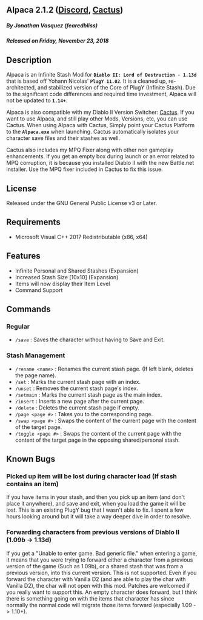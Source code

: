 ## Alpaca 2.1.2 ([Discord](https://discord.gg/B59qDKy), [Cactus](https://github.com/fearedbliss/Cactus))
##### By Jonathan Vasquez (fearedbliss)
##### Released on Friday, November 23, 2018

## Description

Alpaca is an Infinite Stash Mod for **`Diablo II: Lord of Destruction - 1.13d`**
that is based off Yohann Nicolas' **`PlugY 11.02`**. It is a cleaned up,
re-architected, and stabilized version of the Core of PlugY (Infinite Stash).
Due to the significant code differences and required time investment,
Alpaca will not be updated to **`1.14+`**.

Alpaca is also compatible with my Diablo II Version Switcher: [Cactus](https://github.com/fearedbliss/Cactus).
If you want to use Alpaca, and still play other Mods, Versions, etc, you can use Cactus.
When using Alpaca with Cactus, Simply point your Cactus Platform to the **`Alpaca.exe`** when
launching. Cactus automatically isolates your character save files and their stashes as well.

Cactus also includes my MPQ Fixer along with other non gameplay enhancements. If you get an empty box
during launch or an error related to MPQ corruption, it is because you installed Diablo II with the
new Battle.net installer. Use the MPQ fixer included in Cactus to fix this issue.

## License

Released under the GNU General Public License v3 or Later.

## Requirements

- Microsoft Visual C++ 2017 Redistributable (x86, x64)

## Features

- Infinite Personal and Shared Stashes (Expansion)
- Increased Stash Size [10x10] (Expansion)
- Items will now display their Item Level
- Command Support

## Commands

### Regular
- `/save` : Saves the character without having to Save and Exit.

### Stash Management

- `/rename <name>` : Renames the current stash page. (If left blank, deletes the page name).
- `/set` : Marks the current stash page with an index.
- `/unset` : Removes the current stash page's index.
- `/setmain` : Marks the current stash page as the main index.
- `/insert` : Inserts a new page after the current page.
- `/delete` : Deletes the current stash page if empty.
- `/page <page #>` : Takes you to the corresponding page.
- `/swap <page #>` : Swaps the content of the current page with the content of the target page.
- `/toggle <page #>` : Swaps the content of the current page with the content of
                       the target page in the opposing shared/personal stash.

## Known Bugs

### Picked up item will be lost during character load (If stash contains an item)

If you have items in your stash, and then you pick up an item (and don't place it anywhere),
and save and exit, when you load the game it will be lost. This is an existing PlugY bug that
I wasn't able to fix. I spent a few hours looking around but it will take a way deeper
dive in order to resolve.

### Forwarding characters from previous versions of Diablo II (1.09b -> 1.13d)

If you get a "Unable to enter game. Bad generic file." when entering a game, it means
that you were trying to forward either a character from a previous version of the game
(Such as 1.09b), or a shared stash that was from a previous version, into this current version.
This is not supported. Even if you forward the character with Vanilla D2 (and are able to
play the char with Vanilla D2), the char will not open with this mod. Patches are welcomed
if you really want to support this. An empty character does forward, but I think there is something
going on with the items that character has since normally the normal code will migrate those items
forward (especially 1.09 -> 1.10+).
